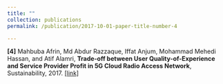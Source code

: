 ```yaml
---
title: ""
collection: publications
permalink: /publication/2017-10-01-paper-title-number-4

---
```

**[4]** Mahbuba Afrin, Md Abdur Razzaque, Iffat Anjum, Mohammad Mehedi Hassan, and Atif Alamri, **Trade-off between User Quality-of-Experience and Service Provider Profit in 5G Cloud Radio Access Network**, Sustainability, 2017. [[link]](http://ianjum.github.io/files/4.pdf)
